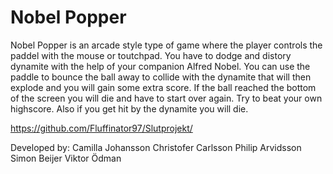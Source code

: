 # Nobel Popper

Nobel Popper is an arcade style type of game where the player controls the paddel with the mouse or toutchpad. You have to dodge and distory dynamite with the help of your companion Alfred Nobel. You can use the paddle to bounce the ball away to collide with the dynamite that will then explode and you will gain some extra score. If the ball reached the bottom of the screen you will die and have to start over again. Try to beat your own highscore. Also if you get hit by the dynamite you will die.

https://github.com/Fluffinator97/Slutprojekt/

Developed by:
Camilla Johansson
Christofer Carlsson
Philip Arvidsson
Simon Beijer
Viktor Ödman
